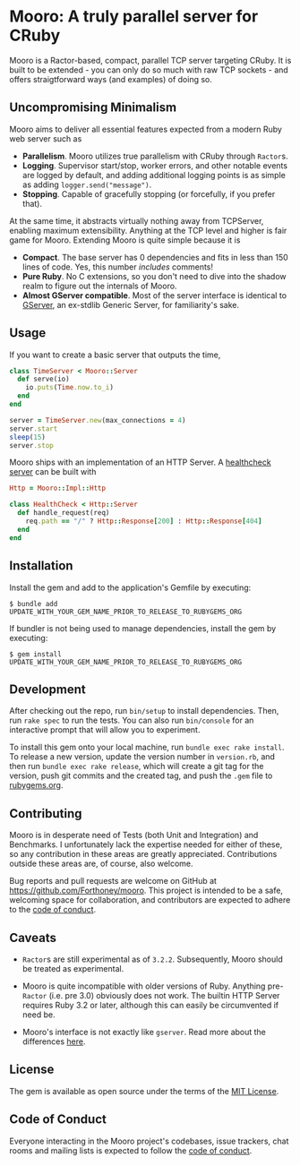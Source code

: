 # Mooro: A truly parallel server for CRuby
Mooro is a Ractor-based, compact, parallel TCP server targeting CRuby. It is built to be extended - you can only do so much with raw TCP sockets - and offers straigtforward ways (and examples) of doing so.

## Uncompromising Minimalism
Mooro aims to deliver all essential features expected from a modern Ruby web server such as
* **Parallelism**. Mooro utilizes true parallelism with CRuby through `Ractor`s.
* **Logging**. Supervisor start/stop, worker errors, and other notable events are logged by default, and adding additional logging points is as simple as adding `logger.send("message")`.
* **Stopping**. Capable of gracefully stopping (or forcefully, if you prefer that).

At the same time, it abstracts virtually nothing away from TCPServer, enabling maximum extensibility.
Anything at the TCP level and higher is fair game for Mooro.
Extending Mooro is quite simple because it is
* **Compact**. The base server has 0 dependencies and fits in less than 150 lines of code. Yes, this number _includes_ comments!
* **Pure Ruby**. No C extensions, so you don't need to dive into the shadow realm to figure out the internals of Mooro.
* **Almost GServer compatible**. Most of the server interface is identical to [GServer](https://github.com/ruby/gserver), an ex-stdlib Generic Server, for familiarity's sake.

## Usage

If you want to create a basic server that outputs the time,
```ruby
class TimeServer < Mooro::Server
  def serve(io)
    io.puts(Time.now.to_i)
  end
end

server = TimeServer.new(max_connections = 4)
server.start
sleep(15)
server.stop
```

Mooro ships with an implementation of an HTTP Server.
A [healthcheck server](https://www.mikeperham.com/2023/09/11/ruby-http-server-from-scratch/) can be built with
```ruby
Http = Mooro::Impl::Http

class HealthCheck < Http::Server
  def handle_request(req)
    req.path == "/" ? Http::Response[200] : Http::Response[404]
  end
end
```

## Installation

Install the gem and add to the application's Gemfile by executing:

    $ bundle add UPDATE_WITH_YOUR_GEM_NAME_PRIOR_TO_RELEASE_TO_RUBYGEMS_ORG

If bundler is not being used to manage dependencies, install the gem by executing:

    $ gem install UPDATE_WITH_YOUR_GEM_NAME_PRIOR_TO_RELEASE_TO_RUBYGEMS_ORG



## Development

After checking out the repo, run `bin/setup` to install dependencies. Then, run `rake spec` to run the tests. You can also run `bin/console` for an interactive prompt that will allow you to experiment.

To install this gem onto your local machine, run `bundle exec rake install`. To release a new version, update the version number in `version.rb`, and then run `bundle exec rake release`, which will create a git tag for the version, push git commits and the created tag, and push the `.gem` file to [rubygems.org](https://rubygems.org).

## Contributing

Mooro is in desperate need of Tests (both Unit and Integration) and Benchmarks.
I unfortunately lack the expertise needed for either of these, so any contribution in these areas are greatly appreciated.
Contributions outside these areas are, of course, also welcome.

Bug reports and pull requests are welcome on GitHub at https://github.com/Forthoney/mooro. This project is intended to be a safe, welcoming space for collaboration, and contributors are expected to adhere to the [code of conduct](https://github.com/Forthoney/mooro/blob/main/CODE_OF_CONDUCT.md).

## Caveats

* `Ractor`s are still experimental as of `3.2.2`. Subsequently, Mooro should be treated as experimental.

* Mooro is quite incompatible with older versions of Ruby. Anything pre-`Ractor` (i.e. pre 3.0) obviously does not work.
The builtin HTTP Server requires Ruby 3.2 or later, although this can easily be circumvented if need be.

* Mooro's interface is not exactly like `gserver`. Read more about the differences [here](docs/gserver_differences.md).

## License

The gem is available as open source under the terms of the [MIT License](https://opensource.org/licenses/MIT).

## Code of Conduct

Everyone interacting in the Mooro project's codebases, issue trackers, chat rooms and mailing lists is expected to follow the [code of conduct](https://github.com/Forthoney/mooro/blob/main/CODE_OF_CONDUCT.md).
